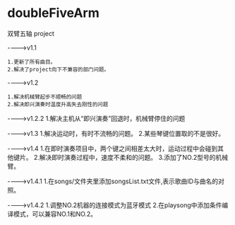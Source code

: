 # doubleFiveArm
双臂五轴 project

---->v1.1

	1.更新了所有曲目。
	2.解决了project向下不兼容的部门问题。

---->v1.2

	1.解决机械臂起步不顺畅的问题
	2.解决即兴演奏时温度升高失去刚性的问题

---->v1.2.2
	1.解决主机从“即兴演奏”回退时，机械臂停住的问题
	
---->v1.3
	1.解决运动时，有时不流畅的问题。
	2.某些琴键位置取的不是很好。
	
---->v1.4
	1.在即时演奏项目中，两个键之间相差太大时，运动过程中会碰到其他键片。
	2.解决即时演奏过程中，速度不柔和的问题。
	3.添加了NO.2型号的机械臂。
	
---->v1.4.1
	1.在songs/文件夹里添加songsList.txt文件,表示歌曲ID与曲名的对照。
	
---->v1.4.2
    1.调整NO.2机器的连接模式为蓝牙模式
    2.在playsong中添加条件编译模式，可以兼容NO.1和NO.2。
